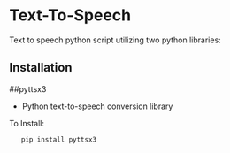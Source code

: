 # Text-To-Speech

Text to speech python script utilizing two python libraries:


## Installation
##pyttsx3 
- Python text-to-speech conversion library 

To Install:
```shell
   pip install pyttsx3
```

